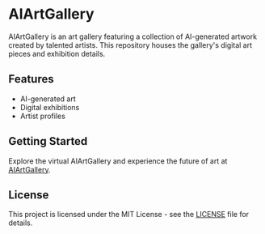 # AIArtGallery

AIArtGallery is an art gallery featuring a collection of AI-generated artwork created by talented artists. This repository houses the gallery's digital art pieces and exhibition details.

## Features
- AI-generated art
- Digital exhibitions
- Artist profiles

## Getting Started
Explore the virtual AIArtGallery and experience the future of art at [AIArtGallery](https://www.aiartgallery.com).

## License
This project is licensed under the MIT License - see the [LICENSE](LICENSE) file for details.
